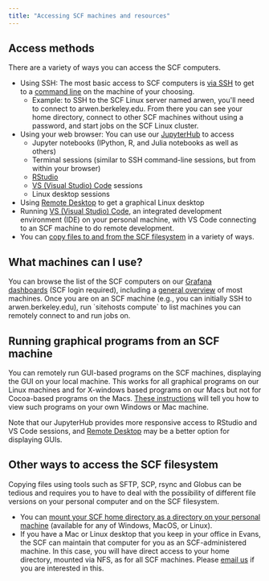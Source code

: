 ```yaml
---
title: "Accessing SCF machines and resources"
---
```

## Access methods

There are a variety of ways you can access the SCF computers.

- Using SSH: The most basic access to SCF computers is
  [via SSH](/software/SSH) to get to a [command line](/faqs/unix)
  on the machine of your choosing.
  - Example: to SSH to the SCF Linux server named arwen, you'll need to
    connect to arwen.berkeley.edu. From there you can see your home
    directory, connect to other SCF machines without using a password,
    and start jobs on the SCF Linux cluster. 
- Using your web browser: You can use our [JupyterHub](/software/jupyterhub)
  to access
  - Jupyter notebooks (IPython, R, and Julia notebooks as well as
    others)
  - Terminal sessions (similar to SSH command-line sessions, but from
    within your browser)
  - [RStudio](/software/rstudio)
  - [VS (Visual Studio) Code](/software/vscode) sessions
  - Linux desktop sessions
- Using [Remote Desktop](/faqs/remote-desktop) to get a graphical Linux desktop
- Running [VS (Visual Studio) Code](/software/vscode), an integrated development environment (IDE) on your
  personal machine, with VS Code connecting to an SCF machine to do
  remote development.
- You can [copy files to and from the SCF filesystem](/faqs/copying-files) in a variety of ways.

## What machines can I use?

You can browse the list of the SCF computers on our
[Grafana dashboards](/servers/monitoring) (SCF login required), including a
[general
overview](https://grafana.stat.berkeley.edu/d/overview/1-overview?orgId=1)
of most machines. Once you are on an SCF machine (e.g., you can
initially SSH to arwen.berkeley.edu), run \`sitehosts compute\` to list
machines you can remotely connect to and run jobs on.

## Running graphical programs from an SCF machine

You can remotely run GUI-based programs on the SCF machines, displaying
the GUI on your local machine. This works for all graphical programs on
our Linux machines and for X-windows based programs on our Macs but not
for Cocoa-based programs on the Macs.
[These instructions](/faqs/view-graphical-unix-programs-your-computer) will tell you how to view such programs on your own
Windows or Mac machine.

Note that our JupyterHub provides more responsive access to RStudio and
VS Code sessions, and [Remote Desktop](/faqs/remote-desktop) may be a better option for displaying GUIs.

## Other ways to access the SCF filesystem

Copying files using tools such as SFTP, SCP, rsync and Globus can be
tedious and requires you to have to deal with the possibility of
different file versions on your personal computer and on the SCF
filesystem.

- You can [mount your SCF home directory as a directory on your personal machine](/faqs/mount-homedir) (available
  for any of Windows, MacOS, or Linux).
- If you have a Mac or Linux desktop that you keep in your office in
  Evans, the SCF can maintain that computer for you as an
  SCF-administered machine. In this case, you will have direct access to
  your home directory, mounted via NFS, as for all SCF machines. Please
  [email us](mailto:manager@stat.berkeley.edu) if you are interested in
  this.
